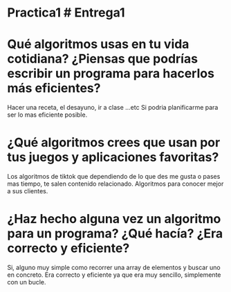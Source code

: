 
# Practica1 # Entrega1


# Qué algoritmos usas en tu vida cotidiana? ¿Piensas que podrías escribir un programa para hacerlos más eficientes?
Hacer una receta, el desayuno, ir a clase ...etc 
Si podria planificarme para ser lo mas eficiente posible.

# ¿Qué algoritmos crees que usan por tus juegos y aplicaciones favoritas?
Los algoritmos de tiktok que dependiendo de lo que des me gusta o pases mas tiempo, te salen contenido relacionado. Algoritmos para conocer mejor a sus clientes.

# ¿Haz hecho alguna vez un algoritmo para un programa? ¿Qué hacía? ¿Era correcto y eficiente?
Si, alguno muy simple como recorrer una array de elementos y buscar uno en concreto. Era correcto y eficiente ya que era muy sencillo, simplemente con un bucle.

